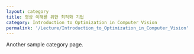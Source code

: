 ```yaml
---
layout: category
title: 영상 이해를 위한 최적화 기법
category: Introduction to Optimization in Computer Vision
permalink: '/Lecture/Introduction_to_Optimization_in_Computer_Vision'
---
```


Another sample category page.
